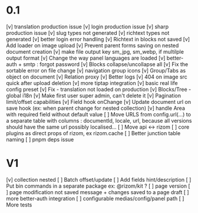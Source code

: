 # 0.1
[v] translation production issue
[v] login production issue
[v] sharp production issue
[v] slug types not generated
[v] richtext types not generated
[v] better login error handling
[v] Richtext in blocks not saved
[v] Add loader on image upload
[v] Prevent parent forms saving on nested document creation
[v] make file output key sm_jpg, sm_webp, if multilple output format
[v] Change the way panel languages are loaded
[v] better-auth + smtp : forgot password
[v] Blocks collapse/uncollapse all
[v] Fix the sortable error on file change
[v] navigation group icons
[v] Group/Tabs as object on document
[v] Relation proxy 
[v] Better logs
[v] 404 on image src quick after upload deletion
[v] more tiptap integration
[v] basic real life config preset
[v] Fix - translation not loaded on production
[v] Blocks/Tree - global i18n
[v] Make first user super admin, can't delete it 
[v] Pagination limit/offset capabilities
[v] Field hook onChange
[v] Update document url on save hook (ex: when parent change for nested collection)
[v] handle Area with required field without default value
[ ] Move URLS from config.url(...) to a separate table  with columns : documentId, locale, url, because all versions should have the same url possibly localised...
[ ] Move api <-> rizom
[ ] core plugins as direct props of rizom, ex rizom.cache
[ ] Better junction table naming
[ ] pnpm deps issue

# V1
[v] collection nested
[ ] Batch offset/update
[ ] Add fields hint/description
[ ] Put bin commands in a separate package ex: @rizom/kit ?
[ ] page version
[ ] page modification not saved message + changes saved to a page draft
[ ] more better-auth integration
[ ] configurable medias/config/panel path
[ ] More tests